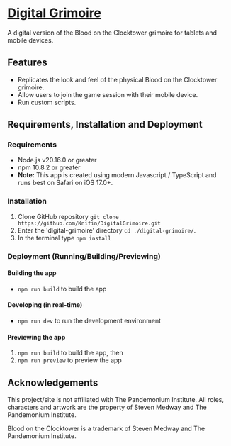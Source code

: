 ﻿# [Digital Grimoire](https://github.com/Knifin/digital-grimoire)
A digital version of the Blood on the Clocktower grimoire for tablets and mobile devices.

## Features
* Replicates the look and feel of the physical Blood on the Clocktower grimoire.
* Allow users to join the game session with their mobile device.
* Run custom scripts.

## Requirements, Installation and Deployment               

### Requirements
* Node.js v20.16.0 or greater
* npm 10.8.2 or greater
* **Note:** This app is created using modern Javascript / TypeScript and runs best on Safari on iOS 17.0+.

### Installation

1. Clone GitHub repository `git clone https://github.com/Knifin/DigitalGrimoire.git`
2. Enter the 'digital-grimoire' directory `cd ./digital-grimoire/`.
3. In the terminal type `npm install`

### Deployment (Running/Building/Previewing)

#### Building the app
* `npm run build` to build the app

#### Developing (in real-time)       
* `npm run dev` to run the development environment

#### Previewing the app
1. `npm run build` to build the app, then
2. `npm run preview` to preview the app

## Acknowledgements
This project/site is not affiliated with The Pandemonium Institute. All roles, characters and artwork are the property of Steven Medway and The Pandemonium Institute.

Blood on the Clocktower is a trademark of Steven Medway and The Pandemonium Institute.
